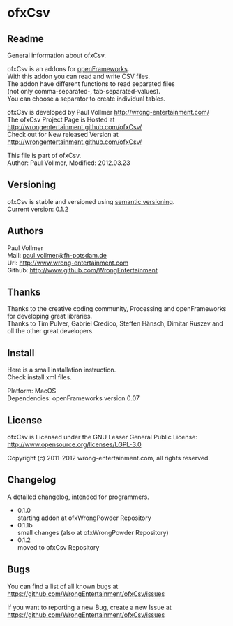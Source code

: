 # ofxCsv


## Readme  
General information about ofxCsv.  

ofxCsv is an addons for [openFrameworks](http://www.openframeworks.cc/).  
With this addon you can read and write CSV files.  
The addon have different functions to read separated files  
(not only comma-separated-, tab-separated-values).  
You can choose a separator to create individual tables.
  
ofxCsv is developed by Paul Vollmer http://wrong-entertainment.com/  
The ofxCsv Project Page is Hosted at http://wrongentertainment.github.com/ofxCsv/  
Check out for New released Version at http://wrongentertainment.github.com/ofxCsv/  

This file is part of ofxCsv.  
Author: Paul Vollmer, Modified: 2012.03.23  


## Versioning 
ofxCsv is stable and versioned using [semantic versioning](http://semver.org/).  
Current version: 0.1.2  


## Authors
Paul Vollmer  
Mail: paul.vollmer@fh-potsdam.de  
Url: http://www.wrong-entertainment.com  
Github: http://www.github.com/WrongEntertainment  


## Thanks
Thanks to the creative coding community, Processing and openFrameworks for developing great libraries.  
Thanks to Tim Pulver, Gabriel Credico, Steffen Hänsch, Dimitar Ruszev and oll the other great developers.  


## Install
Here is a small installation instruction.  
Check install.xml files.    

Platform:
MacOS  
Dependencies:
openFrameworks version 0.07  


## License 
ofxCsv is Licensed under the GNU Lesser General Public License: http://www.opensource.org/licenses/LGPL-3.0  

Copyright (c) 2011-2012 wrong-entertainment.com, all rights reserved.  


## Changelog
A detailed changelog, intended for programmers.  

- 0.1.0  
  starting addon at ofxWrongPowder Repository  
- 0.1.1b  
  small changes (also at ofxWrongPowder Repository)
- 0.1.2    
  moved to ofxCsv Repository


## Bugs  
You can find a list of all known bugs at  
https://github.com/WrongEntertainment/ofxCsv/issues  

If you want to reporting a new Bug, create a new Issue at  
https://github.com/WrongEntertainment/ofxCsv/issues  
